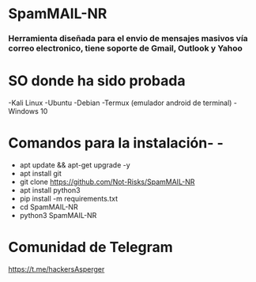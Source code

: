 # SpamMAIL-NR
### Herramienta diseñada para el envio de mensajes masivos vía correo electronico, tiene soporte de Gmail, Outlook y Yahoo

# SO donde ha sido probada
-Kali Linux
-Ubuntu
-Debian
-Termux (emulador android de terminal)
-Windows 10

# Comandos para la instalación- - 
- apt update && apt-get upgrade -y
- apt install git
- git clone https://github.com/Not-Risks/SpamMAIL-NR
- apt install python3
- pip install -m requirements.txt
- cd SpamMAIL-NR
- python3 SpamMAIL-NR

# Comunidad de Telegram
https://t.me/hackersAsperger

